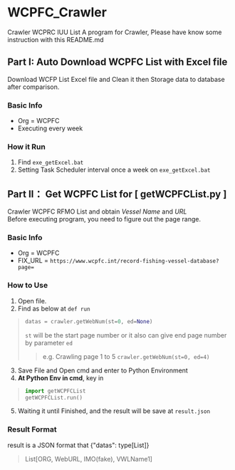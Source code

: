 # WCPFC_Crawler #
Crawler WCPRC IUU List
A program for Crawler, Please have know some instruction with this README.md

## Part I: Auto Download WCPFC List with Excel file ##
Download WCFP List Excel file and Clean it then Storage data to database after comparison.

### Basic Info ###
+ Org = WCPFC
+ Executing every week

### How it Run ###
1. Find `exe_getExcel.bat`
2. Setting Task Scheduler interval once a week on `exe_getExcel.bat`

## Part II： Get WCPFC List for **[ getWCPFCList.py ]** ##
Crawler WCPFC RFMO List and obtain *Vessel Name* and *URL* <br>
Before executing program, you need to figure out the page range.

### Basic Info ###
+ Org = WCPFC
+ FIX_URL = `https://www.wcpfc.int/record-fishing-vessel-database?page=`

### How to Use ###
1. Open file.
2. Find as below at `def run`
> ```python
> datas = crawler.getWebNum(st=0, ed=None)
> ```
> `st` will be the start page number
> or it also can give end page number by parameter `ed`
> > e.g. Crawling page 1 to 5 `crawler.getWebNum(st=0, ed=4)`
3. Save File and Open cmd and enter to Python Environment
4. **At Python Env in cmd**, key in
> ```python
> import getWCPFCList
> getWCPFCList.run()
> ```
5. Waiting it until Finished, and the result will be save at `result.json`

### Result Format ###
result is a JSON format that {"datas": type[List]}
> List[ORG, WebURL, IMO(fake), VWLName1]
